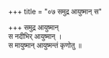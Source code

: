 +++
title = "०७ समुद्र आयुष्मान् स"

+++
समुद्र आयुष्मान्  
स नदीभिर् आयुष्मान् ।  
स मायुष्मान् आयुष्मन्तं कृणोतु ॥